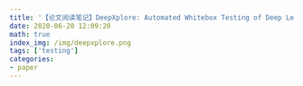 ```yaml
---
title: '【论文阅读笔记】DeepXplore: Automated Whitebox Testing of Deep Learning Systems'
date: 2020-06-20 12:09:20
math: true
index_img: /img/deepxplore.png
tags: ['testing']
categories: 
- paper
---
```


<!--more--->